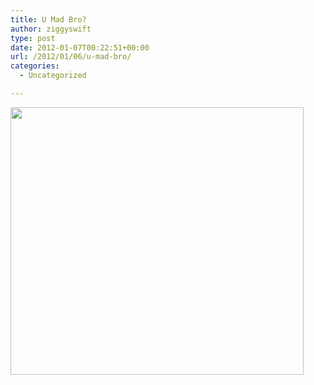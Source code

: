 ```yaml
---
title: U Mad Bro?
author: ziggyswift
type: post
date: 2012-01-07T00:22:51+00:00
url: /2012/01/06/u-mad-bro/
categories:
  - Uncategorized

---
```

<img class="alignnone" title="TrollFace" src="http://operatorchan.org/k/arch/src/k172540_trollface.jpg" alt="" width="469" height="428" />